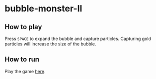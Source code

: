 # bubble-monster-II

## How to play

Press `SPACE` to expand the bubble and capture particles. Capturing gold particles will increase the size of the bubble.

## How to run

Play the game [here](https://avahajr.github.io/bubble-monster-II/).
